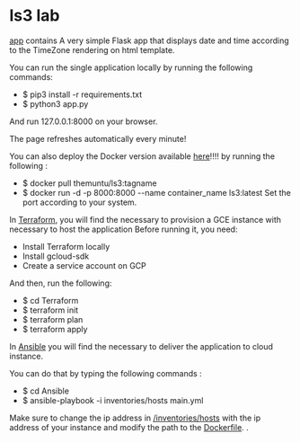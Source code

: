 # ls3 lab

[app](https://github.com/TheMuntu/LS3/tree/main/app) contains A very simple Flask app that displays date and time according to the TimeZone rendering on html template.

You can run the single application locally by running the following commands:

- $ pip3 install -r requirements.txt
- $ python3 app.py

And run 127.0.0.1:8000 on your browser.


The page refreshes automatically every minute!

You can also deploy the Docker version available [here](https://hub.docker.com/repository/docker/themuntu/ls3)!!!! by running the following :

- $ docker pull themuntu/ls3:tagname
- $ docker run -d -p 8000:8000 --name container_name ls3:latest 
Set the port according to your system.



In [Terraform](https://github.com/TheMuntu/LS3/tree/main/Terraform), you will find the necessary to provision a GCE instance with necessary to host the application
Before running it, you need:
- Install Terraform locally
- Install gcloud-sdk
- Create a service account on GCP

And then, run the following:

- $ cd Terraform
- $ terraform init
- $ terraform plan
- $ terraform apply 


In [Ansible](https://github.com/TheMuntu/LS3/tree/main/Ansible) you will find the necessary to deliver the application to cloud instance.

You can do that by typing the following commands :

- $ cd Ansible
- $ ansible-playbook -i inventories/hosts main.yml 

Make sure to change the ip address in [/inventories/hosts](https://github.com/TheMuntu/LS3/blob/main/Ansible/inventories/hosts) with the ip address of your instance and modify the path to the [Dockerfile](https://github.com/TheMuntu/LS3/blob/main/app/Dockerfile).
.


